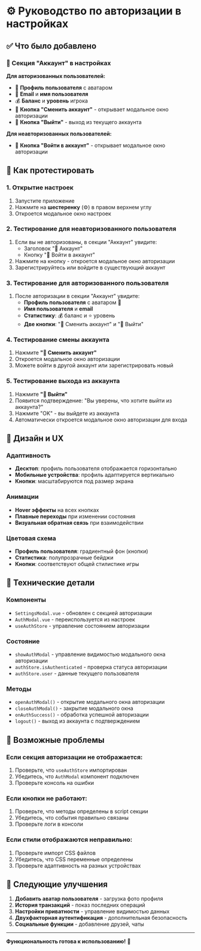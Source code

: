 # ⚙️ Руководство по авторизации в настройках

## ✅ Что было добавлено

### 🔐 Секция "Аккаунт" в настройках

**Для авторизованных пользователей:**
- 👤 **Профиль пользователя** с аватаром
- 📧 **Email** и **имя пользователя**
- 💰 **Баланс** и **уровень** игрока
- 🔄 **Кнопка "Сменить аккаунт"** - открывает модальное окно авторизации
- 🚪 **Кнопка "Выйти"** - выход из текущего аккаунта

**Для неавторизованных пользователей:**
- 🔐 **Кнопка "Войти в аккаунт"** - открывает модальное окно авторизации

## 🚀 Как протестировать

### 1. Открытие настроек
1. Запустите приложение
2. Нажмите на **шестеренку** (⚙️) в правом верхнем углу
3. Откроется модальное окно настроек

### 2. Тестирование для неавторизованного пользователя
1. Если вы не авторизованы, в секции "Аккаунт" увидите:
   - Заголовок "🔐 Аккаунт"
   - Кнопку "🔐 Войти в аккаунт"
2. Нажмите на кнопку - откроется модальное окно авторизации
3. Зарегистрируйтесь или войдите в существующий аккаунт

### 3. Тестирование для авторизованного пользователя
1. После авторизации в секции "Аккаунт" увидите:
   - **Профиль пользователя** с аватаром 👤
   - **Имя пользователя** и **email**
   - **Статистику**: 💰 баланс и ⭐ уровень
   - **Две кнопки**: "🔄 Сменить аккаунт" и "🚪 Выйти"

### 4. Тестирование смены аккаунта
1. Нажмите **"🔄 Сменить аккаунт"**
2. Откроется модальное окно авторизации
3. Можете войти в другой аккаунт или зарегистрировать новый

### 5. Тестирование выхода из аккаунта
1. Нажмите **"🚪 Выйти"**
2. Появится подтверждение: "Вы уверены, что хотите выйти из аккаунта?"
3. Нажмите "OK" - вы выйдете из аккаунта
4. Автоматически откроется модальное окно авторизации для входа

## 🎨 Дизайн и UX

### Адаптивность
- **Десктоп**: профиль пользователя отображается горизонтально
- **Мобильные устройства**: профиль адаптируется вертикально
- **Кнопки**: масштабируются под размер экрана

### Анимации
- **Hover эффекты** на всех кнопках
- **Плавные переходы** при изменении состояния
- **Визуальная обратная связь** при взаимодействии

### Цветовая схема
- **Профиль пользователя**: градиентный фон (кнопки)
- **Статистика**: полупрозрачные бейджи
- **Кнопки**: соответствуют общей стилистике игры

## 🔧 Технические детали

### Компоненты
- `SettingsModal.vue` - обновлен с секцией авторизации
- `AuthModal.vue` - переиспользуется из настроек
- `useAuthStore` - управление состоянием авторизации

### Состояние
- `showAuthModal` - управление видимостью модального окна авторизации
- `authStore.isAuthenticated` - проверка статуса авторизации
- `authStore.user` - данные текущего пользователя

### Методы
- `openAuthModal()` - открытие модального окна авторизации
- `closeAuthModal()` - закрытие модального окна
- `onAuthSuccess()` - обработка успешной авторизации
- `logout()` - выход из аккаунта с подтверждением

## 🐛 Возможные проблемы

### Если секция авторизации не отображается:
1. Проверьте, что `useAuthStore` импортирован
2. Убедитесь, что `AuthModal` компонент подключен
3. Проверьте консоль на ошибки

### Если кнопки не работают:
1. Проверьте, что методы определены в script секции
2. Убедитесь, что события правильно связаны
3. Проверьте логи в консоли

### Если стили отображаются неправильно:
1. Проверьте импорт CSS файлов
2. Убедитесь, что CSS переменные определены
3. Проверьте адаптивность на разных устройствах

## 🎯 Следующие улучшения

1. **Добавить аватар пользователя** - загрузка фото профиля
2. **История транзакций** - показ последних операций
3. **Настройки приватности** - управление видимостью данных
4. **Двухфакторная аутентификация** - дополнительная безопасность
5. **Социальные функции** - добавление друзей, чаты

---

**Функциональность готова к использованию!** 🎉
